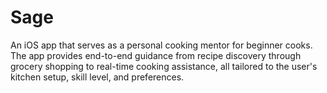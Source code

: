 # Sage
An iOS app that serves as a personal cooking mentor for beginner cooks. The app provides end-to-end guidance from recipe discovery through grocery shopping to real-time cooking assistance, all tailored to the user's kitchen setup, skill level, and preferences.

